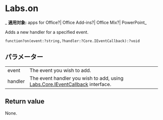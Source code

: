 
# Labs.on

 _ **適用対象:** apps for Office?| Office Add-ins?| Office Mix?| PowerPoint_

Adds a new handler for a specified event.

```
function?on(event:?string,?handler:?Core.IEventCallback):?void
```


## パラメーター


|||
|:-----|:-----|
|event|The event you wish to add.|
|handler|The event handler you wish to add, using [Labs.Core.IEventCallback](../../reference/office-mix/labs.core.ieventcallback.md) interface.|

## Return value

None.

